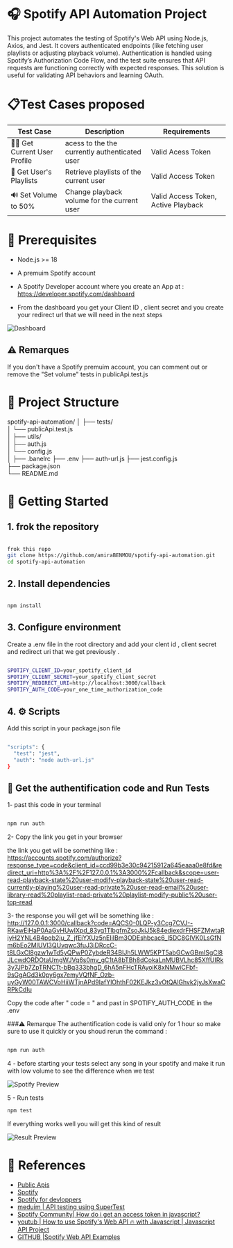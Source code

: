 # 🎧 Spotify API Automation Project

This project automates the testing of Spotify's Web API using Node.js, Axios, and Jest. It covers  authenticated endpoints (like fetching user playlists or adjusting playback volume). Authentication is handled using Spotify’s Authorization Code Flow, and the test suite ensures that API requests are functioning correctly with expected responses. This solution is useful for validating API behaviors and  learning OAuth.

# 📋Test Cases proposed

 Test Case                                                                 | Description                                                                 | Requirements                                      |
|---------------------------------------------------------------------------|-----------------------------------------------------------------------------|--------------------------------------------------|
| 🧑‍💼 Get Current User Profile                                            | acess to the  the currently authenticated user                             | Valid  Acess Token                            |
| 📂 Get User's Playlists                                                   | Retrieve playlists of the current user                                      | Valid Access Token                               |
| 🔊 Set Volume to 50%                                                      | Change playback volume for the current user                                 | Valid Access Token, Active Playback              |


# 📌 Prerequisites
   
  -  Node.js >= 18

  -  A premuim Spotify account 

  -  A Spotify Developer account where you create an App at : https://developer.spotify.com/dashboard

  -   From the dashboard you get your Client ID , client secret and you create your redirect url  that we will need in the next steps 
  
  ![Dashboard](https://res.cloudinary.com/dsfoania5/image/upload/v1746188614/Capture_d_%C3%A9cran_2025-05-02_132304_cymhym.png)


## ⚠️ Remarques

If you don't have a Spotify premuim account, you can comment out or remove the "Set volume" tests in publicApi.test.js



# 📁 Project Structure

spotify-api-automation/
│
├── tests/                   
│   └── publicApi.test.js     
│
├── utils/                   
│   ├── auth.js               
│   └── config.js             
│
├── .banelrc
├── .env 
├── auth-url.js
├── jest.config.js            
├── package.json              
└── README.md                


# 🚀 Getting Started

## 1. **frok the repository**

```bash

frok this repo 
git clone https://github.com/amiraBENMOU/spotify-api-automation.git
cd spotify-api-automation

```

## 2. **Install dependencies**

```bash

npm install

```

## 3. **Configure environment**

 Create a .env file in the root directory and  add your clent id , client secret and redirect uri that we get previously  .

```bash

SPOTIFY_CLIENT_ID=your_spotify_client_id
SPOTIFY_CLIENT_SECRET=your_spotify_client_secret
SPOTIFY_REDIRECT_URI=http://localhost:3000/callback
SPOTIFY_AUTH_CODE=your_one_time_authorization_code

```
## 4. **⚙️ Scripts** 


Add this script in  your package.json file 

```bash

"scripts": {
  "test": "jest",
  "auth": "node auth-url.js"
}

```
## 🧪 Get the authentification code and Run Tests

1- past this code in your terminal  

```bash

npm run auth

```
2- Copy the link you get in your browser 

the link you get will be something like : https://accounts.spotify.com/authorize?response_type=code&client_id=ccd99b3e30c94215912a645eaaa0e8fd&redirect_uri=http%3A%2F%2F127.0.0.1%3A3000%2Fcallback&scope=user-read-playback-state%20user-modify-playback-state%20user-read-currently-playing%20user-read-private%20user-read-email%20user-library-read%20playlist-read-private%20playlist-modify-public%20user-top-read

3- the response you will get will be something like : http://127.0.0.1:3000/callback?code=AQCS0-0LQP-y3Ccg7CVJ--RKawEiHaP0AaGvHUwIXpd_83yg1TlbgfmZsoJkiJ5k84ediexdrFHSFZMwtaRiyH2YNL4B4pqb2ju_Z_jfEiYXUz5nEIiIBm3ODEshbcac6_l5DC8GlVK0LsGfNm6bEo2MlUVl3QUvqwc3fuJ3iDRccC-t8LGxCl8gzw1wTd5yQPwP0ZybdeR34BIJh5LWW5KPT5abGCwGBmISgCl8JLcwdORDOtaUmgWJVq6s0mv_gC1tA8bTBh8dCokaLnMUBVLhc85XffUIRk3y7JPb7ZpTRNCTt-bBq333bhgD_6hA5nFHcTRAyoiK8xNMwiCFbf-9sGgAGd3k0py6gx7emyVQfNF_Ozb-uyGyW00TAWCVoHiiWTjnAPd9IafYlOhthF02KEJkz3vOtQAlGhvk2jyJsXwaCRPkCdIu

Copy the code after " code = " and past in SPOTIFY_AUTH_CODE in the .env 

###⚠️ Remarque
The authentification code is valid only for 1 hour so make sure to use it quickly or you shoud rerun the command : 

```bash

npm run auth

```

4 - before starting your tests select any song in your spotify and make it run with low volume 
to see the difference when we test 

![Spotify Preview](https://res.cloudinary.com/dsfoania5/image/upload/v1746188464/Capture_d_%C3%A9cran_2025-05-02_131540_bffnnr.png)

5 - Run tests

```bash
npm test

```
If everything works well you will get this kind of result 

![Result Preview](https://res.cloudinary.com/dsfoania5/image/upload/v1746189649/Capture_d_%C3%A9cran_2025-05-02_134027_sjoshu.png)

# 📖 References
- [Public Apis](https://github.com/public-apis/public-apis?tab=readme-ov-file)
- [Spotify](https://open.spotify.com/intl-fr)
- [Spotify for devloppers](https://developer.spotify.com/)
- [meduim | API testing using SuperTest](https://developer.spotify.com/)
- [Spotify Community| How do i get an access token in javascript?](https://community.spotify.com/t5/Spotify-for-Developers/How-do-i-get-an-access-token-in-javascript/td-p/5594298)
- [youtub | How to use Spotify's Web API 🔥 with Javascript | Javascript API Project](https://www.youtube.com/watch?v=0dmS0He_czs)
- [GITHUB |Spotify Web API Examples](https://github.com/spotify/web-api-examples/tree/master)
